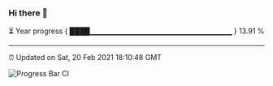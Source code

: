 ### Hi there 👋

⏳ Year progress { ████▁▁▁▁▁▁▁▁▁▁▁▁▁▁▁▁▁▁▁▁▁▁▁▁▁▁ } 13.91 %

---

⏰ Updated on Sat, 20 Feb 2021 18:10:48 GMT

![Progress Bar CI](https://github.com/liununu/liununu/workflows/Progress%20Bar%20CI/badge.svg)
